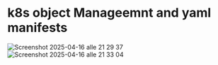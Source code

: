 # k8s object Manageemnt and yaml manifests


![Screenshot 2025-04-16 alle 21 29 37](https://github.com/user-attachments/assets/84c2d42c-cc7e-4bc2-a1fc-ab1ab5f568a2)
![Screenshot 2025-04-16 alle 21 33 04](https://github.com/user-attachments/assets/4ce37aad-b77e-4eea-a7bc-8d50c18cef68)

